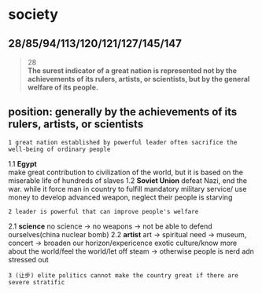 society
==============
28/85/94/113/120/121/127/145/147
------------------
>28  
>**The surest indicator of a great nation is represented not by the achievements of its rulers, artists, or scientists, but by the general welfare of its people.**

## position: generally by the achievements of its rulers, artists, or scientists

    1 great nation established by powerful leader often sacrifice the well-being of ordinary people
1.1 **Egypt**  
make great contribution to civilization of the world, but it is based on the miserable life of hundreds of slaves 
1.2 **Soviet Union**
defeat Nazi, end the war. while it force man in country to  fulfill mandatory military service/ use money to develop advanced weapon, neglect their people is starving

    2 leader is powerful that can improve people's welfare
2.1 **science**
no science -> no weapons -> not be able to defend ourselves(china nuclear bomb)
2.2 **artist**
art -> spiritual need -> museum, concert -> broaden our horizon/expericence exotic culture/know more about the world/feel the world/let off steam -> otherwise people is nerd adn stressed out

    3 (让步) elite politics cannot make the country great if there are severe stratific
 
<!--stackedit_data:
eyJoaXN0b3J5IjpbNjYxNTQxNzUyLC0xNTQ0NjYyMjE3LDQ5MT
gwMzM0MCwtNzUwNzEzODQ4XX0=
-->